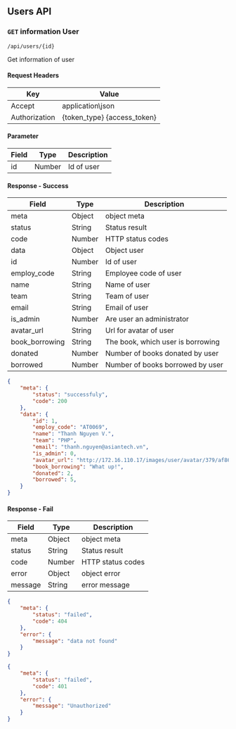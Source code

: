 ## Users API

### `GET` information User
```
/api/users/{id}
```
Get information of user
#### Request Headers
| Key | Value |
|---|---|
|Accept|application\json
|Authorization|{token_type} {access_token}|

#### Parameter
| Field | Type | Description |
|-------|------|-------------|
| id | Number | Id of user |


#### Response - Success
| Field | Type | Description |
|-------|------|-------------|
| meta | Object | object meta |
| status | String | Status result |
| code | Number | HTTP status codes |
| data | Object | Object user |
| id | Number | Id of user |
| employ_code | String | Employee code of user |
| name | String | Name of user |
| team | String | Team of user |
| email | String | Email of user |
| is_admin | Number | Are user an administrator |
| avatar_url | String | Url for avatar of user |
| book_borrowing | String | The book, which user is borrowing |
| donated | Number | Number of books donated by user |
| borrowed | Number | Number of books borrowed by user |

```json
{
    "meta": {
        "status": "successfuly",
        "code": 200
    },
    "data": {
        "id": 1,
        "employ_code": "AT0069",
        "name": "Thanh Nguyen V.",
        "team": "PHP",
        "email": "thanh.nguyen@asiantech.vn",
        "is_admin": 0,
        "avatar_url": "http://172.16.110.17/images/user/avatar/379/af86cf4f12.png",
        "book_borrowing": "What up!",
        "donated": 2,
        "borrowed": 5,
    }
}
```
#### Response - Fail
| Field | Type | Description |
|-------|------|-------------|
| meta | Object | object meta |
| status | String | Status result |
| code | Number | HTTP status codes |
| error | Object | object error |
| message | String |error message |
```json
{
    "meta": {
        "status": "failed",
        "code": 404
    },
    "error": {
        "message": "data not found"
    }
}
```
```json
{
    "meta": {
        "status": "failed",
        "code": 401
    },
    "error": {
        "message": "Unauthorized"
    }
}
```
